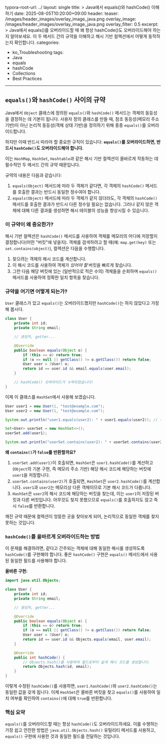 typora-root-url: ../
layout: single
title: >
   Java에서 equals()와 hashCode() 이해하기
date: 2025-08-05T10:20:00+09:00
header:
   teaser: /images/header_images/overlay_image_java.png
   overlay_image: /images/header_images/overlay_image_java.png
   overlay_filter: 0.5
excerpt: >
    Java에서 equals()를 오버라이드할 때 왜 항상 hashCode()도 오버라이드해야 하는지 알아보세요. 이 두 메서드 간의 규약을 이해하고 해시 기반 컬렉션에서 어떻게 동작하는지 확인합니다.
categories:
  - ko_Troubleshooting
tags:
  - Java
  - equals
  - hashCode
  - Collections
  - Best Practices
---
## `equals()`와 `hashCode()` 사이의 규약

Java에서 `Object` 클래스에 정의된 `equals()`와 `hashCode()` 메서드는 객체의 동등성을 결정하는 데 기본이 됩니다. 사용자 정의 클래스를 만들 때, 참조 동등성(메모리 주소 기반)이 아닌 논리적 동등성(객체 상태 기반)을 정의하기 위해 종종 `equals()`를 오버라이드합니다.

하지만 이때 반드시 따라야 할 중요한 규칙이 있습니다: **`equals()`를 오버라이드하면, 반드시 `hashCode()`도 오버라이드해야 합니다.**

이는 `HashMap`, `HashSet`, `Hashtable`과 같은 해시 기반 컬렉션이 올바르게 작동하는 데 필수적인 두 메서드 간의 규약 때문입니다.

규약의 내용은 다음과 같습니다:
1.  `equals(Object)` 메서드에 따라 두 객체가 같다면, 각 객체의 `hashCode()` 메서드를 호출한 결과는 반드시 동일한 정수여야 합니다.
2.  `equals(Object)` 메서드에 따라 두 객체가 같지 않더라도, 각 객체의 `hashCode()` 메서드를 호출한 결과가 반드시 다른 정수일 필요는 없습니다. 그러나 같지 않은 객체에 대해 다른 결과를 생성하면 해시 테이블의 성능을 향상시킬 수 있습니다.

### 이 규약이 왜 중요한가?

해시 기반 컬렉션은 `hashCode()` 메서드를 사용하여 객체를 메모리의 어디에 저장할지 결정합니다(어떤 "버킷"에 넣을지). 객체를 검색하려고 할 때(예: `map.get(key)` 또는 `set.contains(object)`), 컬렉션은 다음을 수행합니다.

1.  찾으려는 객체의 해시 코드를 계산합니다.
2.  이 해시 코드를 사용하여 객체가 *있어야 할* 버킷을 빠르게 찾습니다.
3.  그런 다음 해당 버킷에 있는 (일반적으로 적은 수의) 객체들을 순회하며 `equals()` 메서드를 사용하여 정확한 일치 항목을 찾습니다.

### 규약을 어기면 어떻게 되는가?

`User` 클래스가 있고 `equals()`는 오버라이드했지만 `hashCode()`는 하지 않았다고 가정해 봅시다.

```java
class User {
    private int id;
    private String email;

    // 생성자, getter...

    @Override
    public boolean equals(Object o) {
        if (this == o) return true;
        if (o == null || getClass() != o.getClass()) return false;
        User user = (User) o;
        return id == user.id && email.equals(user.email);
    }

    // hashCode() 오버라이드가 누락되었습니다!
}
```

이제 이 클래스를 `HashSet`에서 사용해 보겠습니다.

```java
User user1 = new User(1, "test@example.com");
User user2 = new User(1, "test@example.com");

System.out.println("user1.equals(user2): " + user1.equals(user2)); // true

Set<User> userSet = new HashSet<>();
userSet.add(user1);

System.out.println("userSet.contains(user2): " + userSet.contains(user2)); // false!
```

**왜 `contains()`가 `false`를 반환할까요?**

1.  `userSet.add(user1)`이 호출되면, `HashSet`은 `user1.hashCode()`를 계산하고(`Object`의 기본 구현, 즉 메모리 주소 기반) 해당 해시 코드에 해당하는 버킷에 `user1`을 저장합니다.
2.  `userSet.contains(user2)`가 호출되면, `HashSet`은 `user2.hashCode()`를 계산합니다. `user1`과 `user2`는 메모리상 다른 객체이므로 기본 해시 코드가 다릅니다.
3.  `HashSet`은 `user2`의 해시 코드에 해당하는 버킷을 찾는데, 이는 `user1`이 저장된 버킷과 다른 버킷입니다. 아무것도 찾지 못했으므로 `equals()`를 호출하지도 않고 즉시 `false`를 반환합니다.

깨진 규약 때문에 컬렉션이 엉뚱한 곳을 찾아보게 되어, 논리적으로 동일한 객체를 찾지 못하는 것입니다.

### `hashCode()`를 올바르게 오버라이드하는 방법

이 문제를 해결하려면, 같다고 간주되는 객체에 대해 동일한 해시를 생성하도록 `hashCode()`를 구현해야 합니다. 좋은 `hashCode()` 구현은 `equals()` 메서드에서 사용된 동일한 필드를 사용해야 합니다.

**올바른 구현:**

```java
import java.util.Objects;

class User {
    private int id;
    private String email;

    // 생성자, getter...

    @Override
    public boolean equals(Object o) {
        if (this == o) return true;
        if (o == null || getClass() != o.getClass()) return false;
        User user = (User) o;
        return id == user.id && Objects.equals(email, user.email);
    }

    @Override
    public int hashCode() {
        // Objects.hash()를 사용하여 필드로부터 쉽게 해시 코드를 생성합니다.
        return Objects.hash(id, email);
    }
}
```

이렇게 수정된 `hashCode()`를 사용하면, `user1.hashCode()`와 `user2.hashCode()`는 동일한 값을 갖게 됩니다. 이제 `HashSet`은 올바른 버킷을 찾고 `equals()`를 사용하여 일치 여부를 확인하여 `contains()`에 대해 `true`를 반환합니다.

### 핵심 요약

`equals()`를 오버라이드할 때는 항상 `hashCode()`도 오버라이드하세요. 이를 수행하는 가장 쉽고 안전한 방법은 `java.util.Objects.hash()` 유틸리티 메서드를 사용하고, `equals()` 구현에 사용한 것과 동일한 필드를 전달하는 것입니다.
